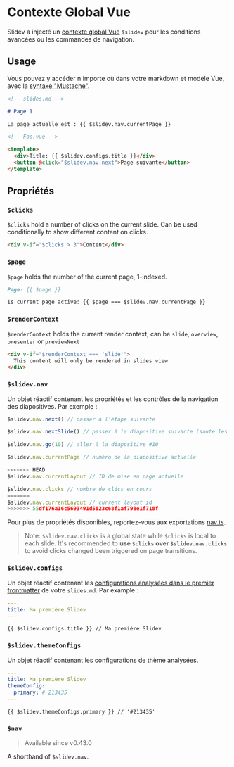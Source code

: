 # Contexte Global Vue 

Slidev a injecté un [contexte global Vue](https://v3.vuejs.org/api/application-config.html#globalproperties) `$slidev` pour les conditions avancées ou les commandes de navigation.

## Usage

Vous pouvez y accéder n'importe où dans votre markdown et modèle Vue, avec la [syntaxe "Mustache"](https://v3.vuejs.org/guide/template-syntax.html#interpolations).

```md
<!-- slides.md -->

# Page 1

La page actuelle est : {{ $slidev.nav.currentPage }}
```

```html
<!-- Foo.vue -->

<template>
  <div>Title: {{ $slidev.configs.title }}</div>
  <button @click="$slidev.nav.next">Page suivante</button>
</template>
```

## Propriétés

### `$clicks`

`$clicks` hold a number of clicks on the current slide. Can be used conditionally to show different content on clicks.

```html
<div v-if="$clicks > 3">Content</div>
```

### `$page`

`$page` holds the number of the current page, 1-indexed.

```md
Page: {{ $page }}

Is current page active: {{ $page === $slidev.nav.currentPage }}
```

### `$renderContext`

`$renderContext` holds the current render context, can be `slide`, `overview`, `presenter` or `previewNext`

```md
<div v-if="$renderContext === 'slide'">
  This content will only be rendered in slides view
</div>
```

### `$slidev.nav`

Un objet réactif contenant les propriétés et les contrôles de la navigation des diapositives. Par exemple :

```js
$slidev.nav.next() // passer à l'étape suivante

$slidev.nav.nextSlide() // passer à la diapositive suivante (saute les v-clicks)

$slidev.nav.go(10) // aller à la diapositive #10
```

```js
$slidev.nav.currentPage // numéro de la diapositive actuelle

<<<<<<< HEAD
$slidev.nav.currentLayout // ID de mise en page actuelle

$slidev.nav.clicks // nombre de clics en cours
=======
$slidev.nav.currentLayout // current layout id
>>>>>>> 55df176a16c5693491d5823c68f1af798e1f718f
```

Pour plus de propriétés disponibles, reportez-vous aux exportations [nav.ts](https://github.com/slidevjs/slidev/blob/main/packages/client/logic/nav.ts).

> Note: `$slidev.nav.clicks` is a global state while `$clicks` is local to each slide. It's recommended to **use `$clicks` over `$slidev.nav.clicks`** to avoid clicks changed been triggered on page transitions.

### `$slidev.configs`

Un objet réactif contenant les [configurations analysées dans le premier frontmatter](/custom/#frontmatter-configures) de votre `slides.md`. Par example :

```yaml
---
title: Ma première Slidev
---
```

```
{{ $slidev.configs.title }} // Ma première Slidev
```

### `$slidev.themeConfigs`

Un objet réactif contenant les configurations de thème analysées.

```yaml
---
title: Ma première Slidev
themeConfig:
  primary: # 213435
---
```

```
{{ $slidev.themeConfigs.primary }} // '#213435'
```

### `$nav`

> Available since v0.43.0

A shorthand of `$slidev.nav`.

